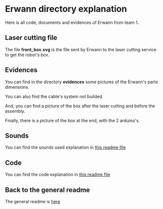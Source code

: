 
# Erwann directory explanation

Here is all code, documents and evidences of Erwann from team 1.

## Laser cutting file

The file **front_box.svg** is the file sent by Erwann to the laser cutting service to get the robot's box.

## Evidences

You can find in the directory **evidences** some pictures of the Erwann's parts dimensions.

You can also find the cable's system not builded.

And, you can find a picture of the box after the laser cutting and before the assembly.

Finally, there is a picture of the box at the end, with the 2 arduino's.

## Sounds

You can find the sounds used explanation in [this readme file](sounds/readme.md)

## Code

You can find the code explanation in [this readme file](CodeRobot/readme.md)

## Back to the general readme

The general readme is [here](../Readme.md)
